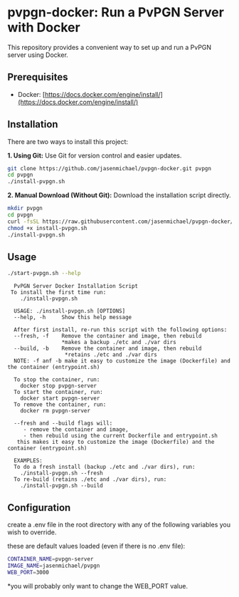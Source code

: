 # pvpgn-docker: Run a PvPGN Server with Docker

This repository provides a convenient way to set up and run a PvPGN server using Docker.

## Prerequisites

* Docker: [https://docs.docker.com/engine/install/](https://docs.docker.com/engine/install/)

## Installation

There are two ways to install this project:

**1. Using Git:**
Use Git for version control and easier updates.

```bash
git clone https://github.com/jasenmichael/pvpgn-docker.git pvpgn
cd pvpgn
./install-pvpgn.sh
```


**2. Manual Download (Without Git):**
Download the installation script directly.
```bash
mkdir pvpgn
cd pvpgn
curl -fsSL https://raw.githubusercontent.com/jasenmichael/pvpgn-docker/main/install-pvpgn.sh -O
chmod +x install-pvpgn.sh
./install-pvpgn.sh
```

## Usage
```bash
./start-pvpgn.sh --help
```

```
  PvPGN Server Docker Installation Script
 To install the first time run:
    ./install-pvpgn.sh
  
  USAGE: ./install-pvpgn.sh [OPTIONS]
  --help, -h     Show this help message

  After first install, re-run this script with the following options:
  --fresh, -f    Remove the container and image, then rebuild
                 *makes a backup ./etc and ./var dirs
  --build, -b    Remove the container and image, then rebuild
                  *retains ./etc and ./var dirs
  NOTE: -f anf -b make it easy to customize the image (Dockerfile) and the container (entrypoint.sh)

  To stop the container, run:
    docker stop pvpgn-server
  To start the container, run:
    docker start pvpgn-server
  To remove the container, run:
    docker rm pvpgn-server
  
  --fresh and --build flags will:
     - remove the container and image,
     - then rebuild using the current Dockerfile and entrypoint.sh
   this makes it easy to customize the image (Dockerfile) and the container (entrypoint.sh)
  
  EXAMPLES:
  To do a fresh install (backup ./etc and ./var dirs), run:
    ./install-pvpgn.sh --fresh
  To re-build (retains ./etc and ./var dirs), run:
    ./install-pvpgn.sh --build
```

## Configuration
create a .env file in the root directory with any of the following variables you wish to override. 

these are default values loaded (even if there is no .env file):
```bash
CONTAINER_NAME=pvpgn-server
IMAGE_NAME=jasenmichael/pvpgn
WEB_PORT=3000
```
*you will probably only want to change the WEB_PORT value.